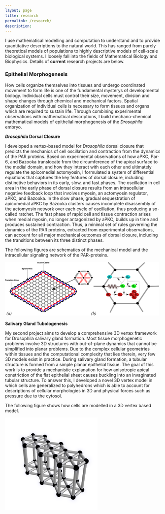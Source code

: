 ```yaml
---
layout: page
title: research 
permalink: /research/
description:  
---
```

I use mathematical modelling and computation to understand and to provide quantitative descriptions to the natural world.  This has ranged from purely theoretical models of populations to highly descriptive models of cell-scale biological systems.  I loosely fall into the fields of Mathematical Biology and Biophysics.  Details of **current** research projects are below. 


### Epithelial Morphogenesis

How cells organize themselves into tissues and undergo coordinated movement to form life is one of the fundamental mysterys of developmental biology. Individual cells must control their size, movement, division and shape changes through chemical and mechanical factors. Spatial organization of individual cells is necessary to form tissues and organs which are required to sustain life. Through combining experimental observations with mathematical descriptions, I build mechano-chemical mathematical models of epithelial morphogenesis of the *Drosophila* embryo.  

***Drosophila* Dorsal Closure**

I developed a vertex-based model for *Drosophila* dorsal closure that predicts the mechanics of cell oscillation and contraction from the dynamics of the PAR proteins. Based on experimental observations of how aPKC, Par-6, and Bazooka translocate from the circumference of the apical surface to the medial domain, and how they interact with each other and ultimately regulate the apicomedial actomyosin, I formulated a system of differential equations that captures the key features of dorsal closure, including distinctive behaviors in its early, slow, and fast phases. The oscillation in cell area in the early phase of dorsal closure results from an intracellular negative feedback loop that involves myosin, an actomyosin regulator, aPKC, and Bazooka. In the slow phase, gradual sequestration of apicomedial aPKC by Bazooka clusters causes incomplete disassembly of the actomyosin network over each cycle of oscillation, thus producing a so-called ratchet. The fast phase of rapid cell and tissue contraction arises when medial myosin, no longer antagonized by aPKC, builds up in time and produces sustained contraction. Thus, a minimal set of rules governing the dynamics of the PAR proteins, extracted from experimental observations, can account for all major mechanical outcomes of dorsal closure, including the transitions between its three distinct phases. 

The following figures are schematics of the mechanical model and the intracellular signaling network of the PAR-proteins.

<img src="/assets/img/dc_fig1.png" alt="drawing" width="500"/>

**Salivary Gland Tubologenesis**

My second project aims to develop a comprehensive 3D vertex framework for Drosophila salivary gland formation. Most tissue morphogenetic problems involve 3D structures with out-of-plane dynamics that cannot be simplified into planar problems. Due to the complex cellular geometries within tissues and the computational complexity that lies therein, very few 3D models exist in practice. During salivary gland formation, a tubular structure is formed from a simple planar epithelial tissue. The goal of this work is to provide a mechanistic explanation for how anisotropic apical constriction of the flat epithelial sheet causes buckling into an invaginated tubular structure. To answer this, I developed a novel 3D vertex model in which cells are generalized to polyhedrons which is able to account for descriptions of cellular morphologies in 3D and physical forces such as pressure due to the cytosol.

The following figure shows how cells are modelled in a 3D vertex based model. 

<img src="/assets/img/3D.png" alt="drawing" width="300"/>


